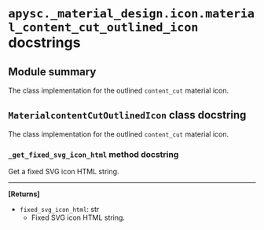 # `apysc._material_design.icon.material_content_cut_outlined_icon` docstrings

## Module summary

The class implementation for the outlined `content_cut` material icon.

## `MaterialcontentCutOutlinedIcon` class docstring

The class implementation for the outlined `content_cut` material icon.

### `_get_fixed_svg_icon_html` method docstring

Get a fixed SVG icon HTML string.<hr>

**[Returns]**

- `fixed_svg_icon_html`: str
  - Fixed SVG icon HTML string.